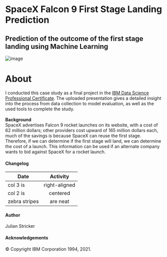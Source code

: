 # SpaceX Falcon 9 First Stage Landing Prediction
## Prediction of the outcome of the first stage landing using Machine Learning
![image](https://user-images.githubusercontent.com/104361797/167247274-89e6ca09-da64-44a4-8c7b-12fe3f0075ab.png)



# About
I conducted this case study as a final project in the [IBM Data Science Professional Certificate](https://www.coursera.org/professional-certificates/ibm-data-science). The uploaded presentation gives a detailed insight into the process from data collection to model evaluation, as well as the used tools to complete the study.<br><br>
**Background**<br>
SpaceX advertises Falcon 9 rocket launches on its website, with a cost of 62 million dollars; other providers cost upward of 165 million dollars each, much of the savings is because SpaceX can reuse the first stage. Therefore, if we can determine if the first stage will land, we can determine the cost of a launch. This information can be used if an alternate company wants to bid against SpaceX for a rocket launch.


#### Changelog

| Date          | Activity      | 
| ------------- |:-------------:|
| col 3 is      | right-aligned |
| col 2 is      | centered      | 
| zebra stripes | are neat      | 

#### Author
Julian Stricker

#### Acknowledgements
© Copyright IBM Corporation 1994, 2021.
